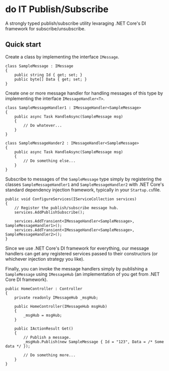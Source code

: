 # do IT Publish/Subscribe
A strongly typed publish/subscribe utility levaraging .NET Core's DI framework for subscribe/unsubscribe.

## Quick start
Create a class by implementing the interface `IMessage`.

    class SampleMessage : IMessage
    {
        public string Id { get; set; }
        public byte[] Data { get; set; }
    }

Create one or more message handler for handling messages of this type by implementing the interface `IMessageHandler<T>`.

    class SampleMessageHandler1 : IMessageHandler<SampleMessage>
    {
        public async Task HandleAsync(SampleMessage msg)
        {
            // Do whatever...
        }
    }

    class SampleMessageHander2 : IMessageHandler<SampleMessage>
    {
        public async Task HandleAsync(SampleMessage msg)
        {
            // Do something else...
        }
    }

Subscribe to messages of the `SampleMessage` type simply by registering the classes `SampleMessageHandler1` and `SampleMessageHandler2` with .NET Core's standard dependency injection framework, typically in your `Startup.cs`file.

    public void ConfigureServices(IServiceCollection services)
    {
        // Register the publish/subscribe message hub.
        services.AddPublishSubscribe();
        
        services.AddTransient<IMessageHandler<SampleMessage>, SampleMessageHandler1>();
        services.AddTransient<IMessageHandler<SampleMessage>, SampleMessageHandler2>();
    }

Since we use .NET Core's DI framework for everything, our message handlers can get any registered services passed to their constructors (or whichever injection strategy you like).

Finally, you can invoke the message handlers simply by publishing a `SampleMessage` using `IMessageHub` (an implementation of you get from .NET Core DI framework).

    public HomeController : Controller
    {
        private readonly IMessageHub _msgHub;

        public HomeController(IMessageHub msgHub)
        {
            _msgHub = msgHub;
        }

        public IActionResult Get()
        {
            // Publish a message.
            _msgHub.Publish(new SampleMessage { Id = "123", Data = /* Some data */ });

            // Do something more...
        }
    }
